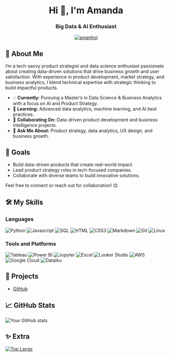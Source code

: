 
<h1 align="center">Hi 👋,  I'm Amanda  </h1>
<h3 align="center">Big Data & AI Enthusiast </h3>


<p align="center">
 <a href="https://www.linkedin.com/in/amanda-holsteinson-heinsen/" target="_blank">
  <img src="https://img.shields.io/badge/LinkedIn-0077B5?style=for-the-badge&logo=linkedin&logoColor=white" alt="amanhol"/>
 </a>



## 🚀 About Me

I’m a tech-savvy product strategist and data science enthusiast passionate about creating data-driven solutions that drive business growth and user satisfaction. With experience in product development, market strategy, and business analytics, I blend technical expertise with strategic thinking to build impactful products.

- 💡 **Currently:** Pursuing a Master’s in Data Science & Business Analytics with a focus on AI and Product Strategy.  
- 🧠 **Learning:** Advanced data analytics, machine learning, and AI best practices.  
- 🤝 **Collaborating On:** Data-driven product development and business intelligence projects.  
- 💬 **Ask Me About:** Product strategy, data analytics, UX design, and business growth.  



## 🎯 Goals  

- Build data-driven products that create real-world impact.  
- Lead product strategy roles in tech-focused companies.  
- Collaborate with diverse teams to build innovative solutions.  

Feel free to connect or reach out for collaboration! 😊



## 🛠️ My Skills

### Languages
![Python](https://img.shields.io/badge/Python-3776AB?style=for-the-badge&logo=python&logoColor=white)
![Javascript](https://img.shields.io/badge/Javascript-F0DB4F?style=for-the-badge&labelColor=black&logo=javascript&logoColor=F0DB4F)
![SQL](https://img.shields.io/badge/SQL-336791?style=for-the-badge&logo=postgresql&logoColor=white)
![HTML](https://img.shields.io/badge/HTML5-E34F26?style=for-the-badge&logo=html5&logoColor=white)
![CSS3](https://img.shields.io/badge/CSS3-1572B6?style=for-the-badge&logo=css3&logoColor=white)
![Markdown](https://img.shields.io/badge/Markdown-000000?style=for-the-badge&logo=markdown&logoColor=white)
![Git](https://img.shields.io/badge/Git-F05032?style=for-the-badge&logo=git&logoColor=white)
![Linux](https://img.shields.io/badge/Linux-FCC624?style=for-the-badge&logo=linux&logoColor=black)


### Tools and Platforms
![Tableau](https://img.shields.io/badge/Tableau-E97627?style=for-the-badge&logo=tableau&logoColor=white)
![Power BI](https://img.shields.io/badge/Power%20BI-F2C811?style=for-the-badge&logo=power-bi&logoColor=black)
![Jupyter](https://img.shields.io/badge/Jupyter-F37626?style=for-the-badge&logo=jupyter&logoColor=white)
![Excel](https://img.shields.io/badge/Excel-217346?style=for-the-badge&logo=microsoft-excel&logoColor=white)
![Looker Studio](https://img.shields.io/badge/Looker%20Studio-4285F4?style=for-the-badge&logo=looker&logoColor=white)
![AWS](https://img.shields.io/badge/AWS-232F3E?style=for-the-badge&logo=amazon-aws&logoColor=white)
![Google Cloud](https://img.shields.io/badge/Google%20Cloud-4285F4?style=for-the-badge&logo=google-cloud&logoColor=white)
![Dataiku](https://img.shields.io/badge/Dataiku-4E4E4E?style=for-the-badge&logo=dataiku&logoColor=white)


## 🔧 Projects

-  [GitHub](https://github.com/amanhol)

## 📈 GitHub Stats

![Your GitHub stats](https://github-readme-stats.vercel.app/api?username=yourusername&show_icons=true&theme=radical)


## ✨ Extra

[![Top Langs](https://github-readme-stats.vercel.app/api/top-langs/?username=yourusername&layout=compact&theme=radical)](https://github.com/anuraghazra/github-readme-stats)

<!-- Optional: Add any widgets or additional information -->

